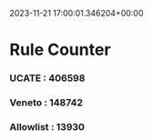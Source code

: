2023-11-21 17:00:01.346204+00:00
# Rule Counter 
 ### UCATE : 406598

 ### Veneto : 148742

 ### Allowlist : 13930